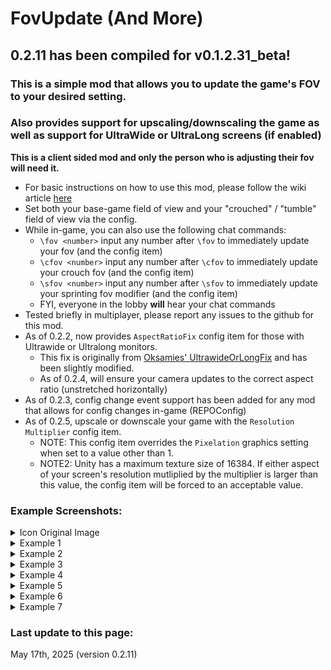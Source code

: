 # FovUpdate (And More)

## 0.2.11 has been compiled for v0.1.2.31_beta!

### This is a simple mod that allows you to update the game's FOV to your desired setting. 

### Also provides support for upscaling/downscaling the game as well as support for UltraWide or UltraLong screens (if enabled)

**This is a client sided mod and only the person who is adjusting their fov will need it.**  

- For basic instructions on how to use this mod, please follow the wiki article [here](https://thunderstore.io/c/repo/p/darmuh/FovUpdate/wiki/3169-how-do-i-change-the-fov/)
- Set both your base-game field of view and your "crouched" / "tumble" field of view via the config.
- While in-game, you can also use the following chat commands:
	- ``\fov <number>`` input any number after ``\fov`` to immediately update your fov (and the config item)
	- ``\cfov <number>`` input any number after ``\cfov`` to immediately update your crouch fov (and the config item)
	- ``\sfov <number>`` input any number after ``\sfov`` to immediately update your sprinting fov modifier (and the config item)
	- FYI, everyone in the lobby **will** hear your chat commands
- Tested briefly in multiplayer, please report any issues to the github for this mod.
- As of 0.2.2, now provides ``AspectRatioFix`` config item for those with Ultrawide or Ultralong monitors.
	- This fix is originally from [Oksamies' UltrawideOrLongFix](https://thunderstore.io/c/repo/p/Oksamies/UltrawideOrLongFix/) and has been slightly modified.
	- As of 0.2.4, will ensure your camera updates to the correct aspect ratio (unstretched horizontally)
- As of 0.2.3, config change event support has been added for any mod that allows for config changes in-game (REPOConfig)
- As of 0.2.5, upscale or downscale your game with the ``Resolution Multiplier`` config item.
	- NOTE: This config item overrides the ``Pixelation`` graphics setting when set to a value other than 1.
	- NOTE2: Unity has a maximum texture size of 16384. If either aspect of your screen's resolution mutliplied by the  multiplier is larger than this value, the config item will be forced to an acceptable value.


### Example Screenshots:
<details>
<summary>Icon Original Image</summary>

![Original Icon Image](https://github.com/darmuh/FovUpdate/blob/master/Screenshots/iconog.jpg?raw=true)

</details>

<details>
<summary>Example 1</summary>

![Example 1](https://github.com/darmuh/FovUpdate/blob/master/Screenshots/example1.jpg?raw=true)

</details>

<details>
<summary>Example 2</summary>

![Example 2](https://github.com/darmuh/FovUpdate/blob/master/Screenshots/example2.jpg?raw=true)

</details>

<details>
<summary>Example 3</summary>

![Example 3](https://github.com/darmuh/FovUpdate/blob/master/Screenshots/example3.jpg?raw=true)

</details>

<details>
<summary>Example 4</summary>

![Example 4](https://github.com/darmuh/FovUpdate/blob/master/Screenshots/example4.jpg?raw=true)

</details>

<details>
<summary>Example 5</summary>

![Example 5](https://github.com/darmuh/FovUpdate/blob/master/Screenshots/example5.jpg?raw=true)

</details>

<details>
<summary>Example 6</summary>

![Example 6](https://github.com/darmuh/FovUpdate/blob/master/Screenshots/example6.jpg?raw=true)

</details>

<details>
<summary>Example 7</summary>

![Example 7](https://github.com/darmuh/FovUpdate/blob/master/Screenshots/example7.jpg?raw=true)

</details>


### Last update to this page:
May 17th, 2025 (version 0.2.11)  
